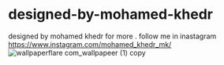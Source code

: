 # designed-by-mohamed-khedr
designed by mohamed khedr for more . follow me in inastagram https://www.instagram.com/mohamed_khedr_mk/
![wallpaperflare com_wallpapeer (1) copy](https://user-images.githubusercontent.com/66467689/137772735-8e6a9a6d-f757-4c30-8083-cc396e612a62.jpg)
